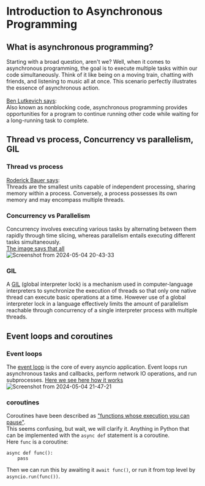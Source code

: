 # Introduction to Asynchronous Programming
## What is asynchronous programming?
Starting with a broad question, aren't we? Well, when it comes to asynchronous programming, the goal is to execute multiple tasks within our code simultaneously. 
Think of it like being on a moving train, chatting with friends, and listening to music all at once. This scenario perfectly illustrates the essence of asynchronous action.
<br><br>
[Ben Lutkevich says](https://www.techtarget.com/searchnetworking/definition/asynchronous):<br>
Also known as nonblocking code, asynchronous programming provides opportunities for a program to continue running other code while waiting for a long-running task to complete.

## Thread vs process, Concurrency vs parallelism, GIL
### Thread vs process
[Roderick Bauer says](https://medium.com/@rodbauer/understanding-programs-processes-and-threads-fd9fdede4d88):<br>
Threads are the smallest units capable of independent processing, sharing memory within a process. Conversely, a process possesses its own memory and may encompass multiple threads.

### Concurrency vs Parallelism
Concurrency involves executing various tasks by alternating between them rapidly through time slicing, whereas parallelism entails executing different tasks simultaneously. <br>
[The image says that all](https://miro.medium.com/v2/resize:fit:1400/format:webp/1*6BoKUYL2j9SHZV8uY4T_gg.png) <br>
![Screenshot from 2024-05-04 20-43-33](https://github.com/aligheshlaghi97/asynchronous-python/assets/121802083/ee6d54da-d706-446d-b692-5429f02fa47e)


### GIL
A [GIL](https://en.wikipedia.org/wiki/Global_interpreter_lock) 
(global interpreter lock) is a mechanism used in computer-language interpreters to synchronize the execution of threads so that only one native thread can execute basic operations at a time. 
However use of a global interpreter lock in a language effectively limits the amount of parallelism reachable through concurrency of a single interpreter process with multiple threads.

## Event loops and coroutines
### Event loops
The [event loop](https://docs.python.org/3/library/asyncio-eventloop.html) is the core of every asyncio application. Event loops run asynchronous tasks and callbacks, perform network IO operations, and run subprocesses.
[Here we see here how it works](https://gist.github.com/kassane/f2330ef44b070f4a5fa9d59c770f68e9) 
![Screenshot from 2024-05-04 21-47-21](https://github.com/aligheshlaghi97/asynchronous-python/assets/121802083/ad98b45c-a159-4ece-b82d-39a2ca78528c)

### coroutines
Coroutines have been described as ["functions whose execution you can pause"](https://en.wikipedia.org/wiki/Coroutine). <br>
This seems confusing, but wait, we will clarify it.
Anything in Python that can be implemented with the ```async def``` statement is a coroutine. <br>
Here ```func``` is a coroutine:
```python3
async def func():
    pass
```
Then we can run this by awaiting it ```await func()```, or run it from top level by ```asyncio.run(func())```.
